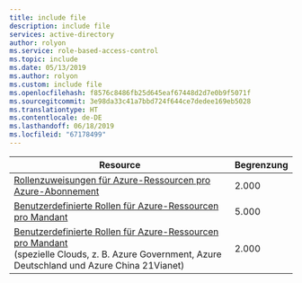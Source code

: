 ```yaml
---
title: include file
description: include file
services: active-directory
author: rolyon
ms.service: role-based-access-control
ms.topic: include
ms.date: 05/13/2019
ms.author: rolyon
ms.custom: include file
ms.openlocfilehash: f8576c8486fb25d645eaf67448d2d7e0b9f5071f
ms.sourcegitcommit: 3e98da33c41a7bbd724f644ce7dedee169eb5028
ms.translationtype: HT
ms.contentlocale: de-DE
ms.lasthandoff: 06/18/2019
ms.locfileid: "67178499"
---
```

| Resource | Begrenzung |
| --- | --- |
| [Rollenzuweisungen für Azure-Ressourcen pro Azure-Abonnement](../articles/role-based-access-control/overview.md) | 2\.000 |
| [Benutzerdefinierte Rollen für Azure-Ressourcen pro Mandant](../articles/role-based-access-control/custom-roles.md) | 5\.000 |
| [Benutzerdefinierte Rollen für Azure-Ressourcen pro Mandant](../articles/role-based-access-control/custom-roles.md)<br/>(spezielle Clouds, z. B. Azure Government, Azure Deutschland und Azure China 21Vianet) | 2\.000 |
